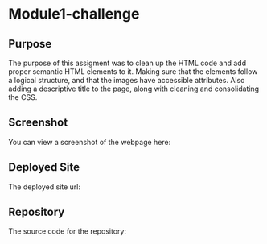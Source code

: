 # Module1-challenge

## Purpose

The purpose of this assigment was to clean up the HTML code and add proper semantic HTML elements to it. Making sure that the elements follow a logical structure, and that the images have accessible attributes. Also adding a descriptive title to the page, along with cleaning and consolidating the CSS. 


## Screenshot

You can view a screenshot of the webpage here:


## Deployed Site

The deployed site url:

## Repository

The source code for the repository: 
